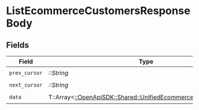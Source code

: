 # ListEcommerceCustomersResponseBody


## Fields

| Field                                                                                                                   | Type                                                                                                                    | Required                                                                                                                | Description                                                                                                             |
| ----------------------------------------------------------------------------------------------------------------------- | ----------------------------------------------------------------------------------------------------------------------- | ----------------------------------------------------------------------------------------------------------------------- | ----------------------------------------------------------------------------------------------------------------------- |
| `prev_cursor`                                                                                                           | *::String*                                                                                                              | :heavy_check_mark:                                                                                                      | N/A                                                                                                                     |
| `next_cursor`                                                                                                           | *::String*                                                                                                              | :heavy_check_mark:                                                                                                      | N/A                                                                                                                     |
| `data`                                                                                                                  | T::Array<[::OpenApiSDK::Shared::UnifiedEcommerceCustomerOutput](../../models/shared/unifiedecommercecustomeroutput.md)> | :heavy_check_mark:                                                                                                      | N/A                                                                                                                     |